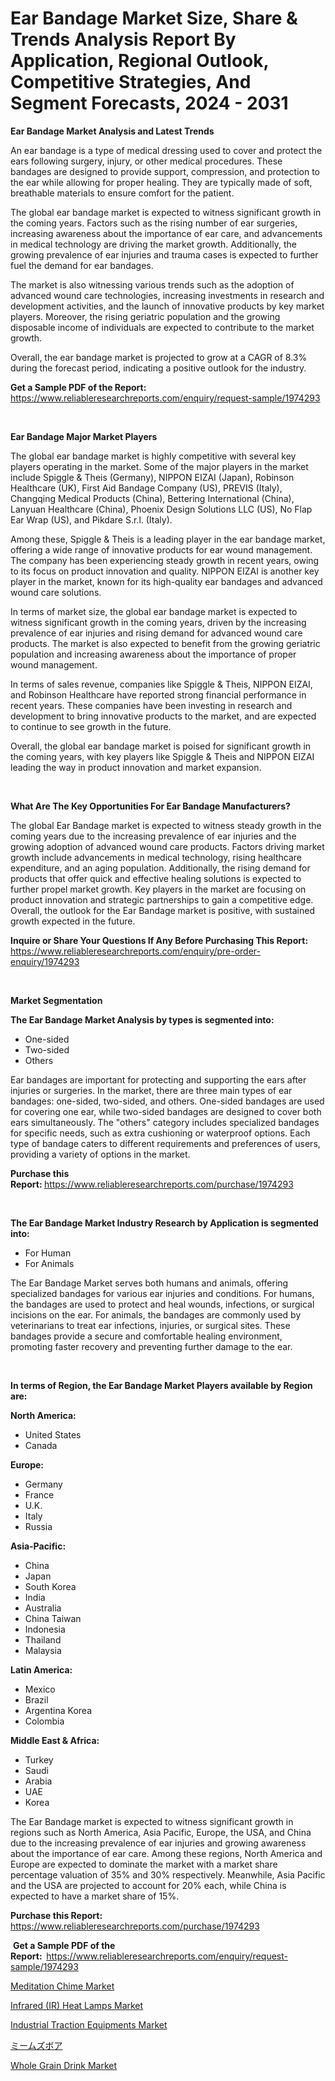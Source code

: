 <p><h1>Ear Bandage Market Size, Share & Trends Analysis Report By Application, Regional Outlook, Competitive Strategies, And Segment Forecasts, 2024 - 2031</h1></p><p><strong>Ear Bandage Market Analysis and Latest Trends</strong></p>
<p><p>An ear bandage is a type of medical dressing used to cover and protect the ears following surgery, injury, or other medical procedures. These bandages are designed to provide support, compression, and protection to the ear while allowing for proper healing. They are typically made of soft, breathable materials to ensure comfort for the patient.</p><p>The global ear bandage market is expected to witness significant growth in the coming years. Factors such as the rising number of ear surgeries, increasing awareness about the importance of ear care, and advancements in medical technology are driving the market growth. Additionally, the growing prevalence of ear injuries and trauma cases is expected to further fuel the demand for ear bandages.</p><p>The market is also witnessing various trends such as the adoption of advanced wound care technologies, increasing investments in research and development activities, and the launch of innovative products by key market players. Moreover, the rising geriatric population and the growing disposable income of individuals are expected to contribute to the market growth.</p><p>Overall, the ear bandage market is projected to grow at a CAGR of 8.3% during the forecast period, indicating a positive outlook for the industry.</p></p>
<p><strong>Get a Sample PDF of the Report:&nbsp;</strong> <a href="https://www.reliableresearchreports.com/enquiry/request-sample/1974293">https://www.reliableresearchreports.com/enquiry/request-sample/1974293</a></p>
<p>&nbsp;</p>
<p><strong>Ear Bandage Major Market Players</strong></p>
<p><p>The global ear bandage market is highly competitive with several key players operating in the market. Some of the major players in the market include Spiggle & Theis (Germany), NIPPON EIZAI (Japan), Robinson Healthcare (UK), First Aid Bandage Company (US), PREVIS (Italy), Changqing Medical Products (China), Bettering International (China), Lanyuan Healthcare (China), Phoenix Design Solutions LLC (US), No Flap Ear Wrap (US), and Pikdare S.r.l. (Italy).</p><p>Among these, Spiggle & Theis is a leading player in the ear bandage market, offering a wide range of innovative products for ear wound management. The company has been experiencing steady growth in recent years, owing to its focus on product innovation and quality. NIPPON EIZAI is another key player in the market, known for its high-quality ear bandages and advanced wound care solutions.</p><p>In terms of market size, the global ear bandage market is expected to witness significant growth in the coming years, driven by the increasing prevalence of ear injuries and rising demand for advanced wound care products. The market is also expected to benefit from the growing geriatric population and increasing awareness about the importance of proper wound management.</p><p>In terms of sales revenue, companies like Spiggle & Theis, NIPPON EIZAI, and Robinson Healthcare have reported strong financial performance in recent years. These companies have been investing in research and development to bring innovative products to the market, and are expected to continue to see growth in the future.</p><p>Overall, the global ear bandage market is poised for significant growth in the coming years, with key players like Spiggle & Theis and NIPPON EIZAI leading the way in product innovation and market expansion.</p></p>
<p>&nbsp;</p>
<p><strong>What Are The Key Opportunities For Ear Bandage Manufacturers?</strong></p>
<p><p>The global Ear Bandage market is expected to witness steady growth in the coming years due to the increasing prevalence of ear injuries and the growing adoption of advanced wound care products. Factors driving market growth include advancements in medical technology, rising healthcare expenditure, and an aging population. Additionally, the rising demand for products that offer quick and effective healing solutions is expected to further propel market growth. Key players in the market are focusing on product innovation and strategic partnerships to gain a competitive edge. Overall, the outlook for the Ear Bandage market is positive, with sustained growth expected in the future.</p></p>
<p><strong>Inquire or Share Your Questions If Any Before Purchasing This Report:</strong> <a href="https://www.reliableresearchreports.com/enquiry/pre-order-enquiry/1974293">https://www.reliableresearchreports.com/enquiry/pre-order-enquiry/1974293</a></p>
<p>&nbsp;</p>
<p><strong>Market Segmentation</strong></p>
<p><strong>The Ear Bandage Market Analysis by types is segmented into:</strong></p>
<p><ul><li>One-sided</li><li>Two-sided</li><li>Others</li></ul></p>
<p><p>Ear bandages are important for protecting and supporting the ears after injuries or surgeries. In the market, there are three main types of ear bandages: one-sided, two-sided, and others. One-sided bandages are used for covering one ear, while two-sided bandages are designed to cover both ears simultaneously. The "others" category includes specialized bandages for specific needs, such as extra cushioning or waterproof options. Each type of bandage caters to different requirements and preferences of users, providing a variety of options in the market.</p></p>
<p><strong>Purchase this Report:&nbsp;</strong><a href="https://www.reliableresearchreports.com/purchase/1974293">https://www.reliableresearchreports.com/purchase/1974293</a></p>
<p>&nbsp;</p>
<p><strong>The Ear Bandage Market Industry Research by Application is segmented into:</strong></p>
<p><ul><li>For Human</li><li>For Animals</li></ul></p>
<p><p>The Ear Bandage Market serves both humans and animals, offering specialized bandages for various ear injuries and conditions. For humans, the bandages are used to protect and heal wounds, infections, or surgical incisions on the ear. For animals, the bandages are commonly used by veterinarians to treat ear infections, injuries, or surgical sites. These bandages provide a secure and comfortable healing environment, promoting faster recovery and preventing further damage to the ear.</p></p>
<p>&nbsp;</p>
<p><strong>In terms of Region, the Ear Bandage Market Players available by Region are:</strong></p>
<p>
    <p> <strong> North America: </strong>
        <ul>
            <li>United States</li>
            <li>Canada</li>
        </ul>
        </p> 
    <p> <strong> Europe: </strong>
        <ul>
            <li>Germany</li>
            <li>France</li>
            <li>U.K.</li>
            <li>Italy</li>
            <li>Russia</li>
        </ul>
        </p> 
    <p> <strong> Asia-Pacific: </strong>
        <ul>
            <li>China</li>
            <li>Japan</li>
            <li>South Korea</li>
            <li>India</li>
            <li>Australia</li>
            <li>China Taiwan</li>
            <li>Indonesia</li>
            <li>Thailand</li>
            <li>Malaysia</li>
        </ul>
        </p> 
    <p> <strong> Latin America: </strong>
        <ul>
            <li>Mexico</li>
            <li>Brazil</li>
            <li>Argentina Korea</li>
            <li>Colombia</li>
        </ul>
        </p> 
    <p> <strong> Middle East & Africa: </strong>
        <ul>
            <li>Turkey</li>
            <li>Saudi</li>
            <li>Arabia</li>
            <li>UAE</li>
            <li>Korea</li>
        </ul>
    </p>
    </p>
<p><p>The Ear Bandage market is expected to witness significant growth in regions such as North America, Asia Pacific, Europe, the USA, and China due to the increasing prevalence of ear injuries and growing awareness about the importance of ear care. Among these regions, North America and Europe are expected to dominate the market with a market share percentage valuation of 35% and 30% respectively. Meanwhile, Asia Pacific and the USA are projected to account for 20% each, while China is expected to have a market share of 15%.</p></p>
<p><strong>Purchase this Report: </strong><a href="https://www.reliableresearchreports.com/purchase/1974293">https://www.reliableresearchreports.com/purchase/1974293</a></p>
<p>&nbsp;<strong>Get a Sample PDF of the Report:&nbsp;&nbsp;</strong><a href="https://www.reliableresearchreports.com/enquiry/request-sample/1974293">https://www.reliableresearchreports.com/enquiry/request-sample/1974293</a></p>
<p><strong></strong></p>
<p><p><a href="https://github.com/gamblestampleyjenny50m5sl6/Market-Research-Report-List-1/blob/main/meditation-chime-market.md">Meditation Chime Market</a></p><p><a href="https://issuu.com/reportprime-2/docs/infrared-ir-heat-lamps-market-size-2030.pptx">Infrared (IR) Heat Lamps Market</a></p><p><a href="https://issuu.com/reportprime-2/docs/industrial-traction-equipments-market-size-2030.pp">Industrial Traction Equipments Market</a></p><p><a href="https://github.com/pepo3k/Market-Research-Report-List-1/blob/main/67790596603.md">ミームズボア</a></p><p><a href="https://github.com/nicholepatriciadoylenwnrjr0/Market-Research-Report-List-1/blob/main/whole-grain-drink-market.md">Whole Grain Drink Market</a></p></p>